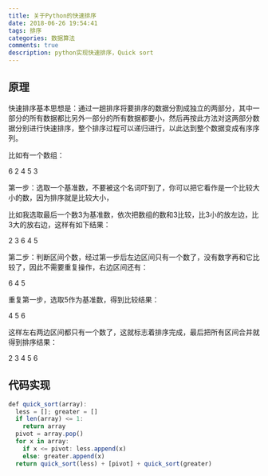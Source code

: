 ```yaml
---
title: 关于Python的快速排序
date: 2018-06-26 19:54:41
tags: 排序
categories: 数据算法
comments: true
description: python实现快速排序，Quick sort
---
```

## 原理
快速排序基本思想是：通过一趟排序将要排序的数据分割成独立的两部分，其中一部分的所有数据都比另外一部分的所有数据都要小，然后再按此方法对这两部分数据分别进行快速排序，整个排序过程可以递归进行，以此达到整个数据变成有序序列。

比如有一个数组：
 
6 2 4 5 3
 
第一步：选取一个基准数，不要被这个名词吓到了，你可以把它看作是一个比较大小的数，因为排序就是比较大小，

比如我选取最后一个数3为基准数，依次把数组的数和3比较，比3小的放左边，比3大的放右边，这样有如下结果：
 
2 3 6 4 5

第二步：判断区间个数，经过第一步后左边区间只有一个数了，没有数字再和它比较了，因此不需要重复操作，右边区间还有：

6 4 5
 
重复第一步，选取5作为基准数，得到比较结果：

4 5 6

这样左右两边区间都只有一个数了，这就标志着排序完成，最后把所有区间合并就得到排序结果：

2 3 4 5 6

## 代码实现

``` javascript
def quick_sort(array):
  less = []; greater = []
  if len(array) <= 1:
    return array
  pivot = array.pop()
  for x in array:
    if x <= pivot: less.append(x)
    else: greater.append(x)
  return quick_sort(less) + [pivot] + quick_sort(greater)
 
```


